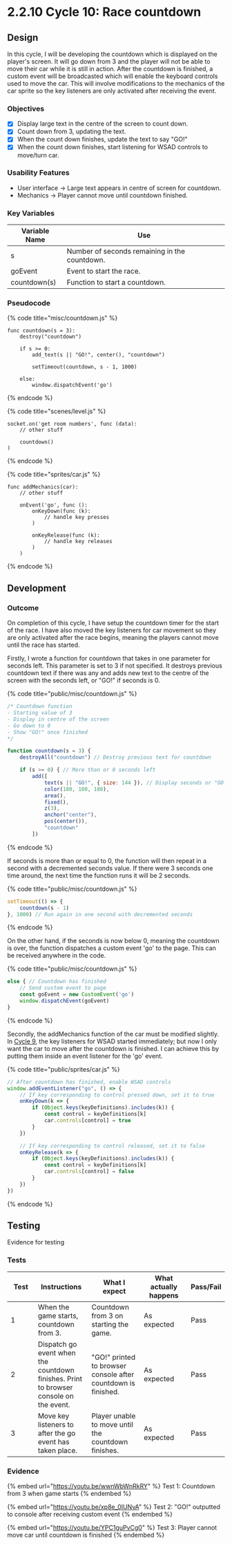 # 2.2.10 Cycle 10: Race countdown

## Design

In this cycle, I will be developing the countdown which is displayed on the player's screen. It will go down from 3 and the player will not be able to move their car while it is still in action. After the countdown is finished, a custom event will be broadcasted which will enable the keyboard controls used to move the car. This will involve modifications to the mechanics of the car sprite so the key listeners are only activated after receiving the event.

### Objectives

* [x] Display large text in the centre of the screen to count down.
* [x] Count down from 3, updating the text.
* [x] When the count down finishes, update the text to say "GO!"
* [x] When the count down finishes, start listening for WSAD controls to move/turn car.

### Usability Features

* User interface -> Large text appears in centre of screen for countdown.
* Mechanics -> Player cannot move until countdown finished.

### Key Variables

| Variable Name | Use                                           |
| ------------- | --------------------------------------------- |
| s             | Number of seconds remaining in the countdown. |
| goEvent       | Event to start the race.                      |
| countdown(s)  | Function to start a countdown.                |

### Pseudocode

{% code title="misc/countdown.js" %}
```
func countdown(s = 3):
    destroy("countdown")
    
    if s >= 0:
        add_text(s || "GO!", center(), "countdown")
        
        setTimeout(countdown, s - 1, 1000)
    
    else:
        window.dispatchEvent('go')
```
{% endcode %}

{% code title="scenes/level.js" %}
```
socket.on('get room numbers', func (data):
    // other stuff
    
    countdown()
)
```
{% endcode %}

{% code title="sprites/car.js" %}
```
func addMechanics(car):
    // other stuff
    
    onEvent('go', func ():
        onKeyDown(func (k): 
            // handle key presses
        )
        
        onKeyRelease(func (k):
            // handle key releases
        )
    )
```
{% endcode %}

## Development

### Outcome

On completion of this cycle, I have setup the countdown timer for the start of the race. I have also moved the key listeners for car movement so they are only activated after the race begins, meaning the players cannot move until the race has started.

Firstly, I wrote a function for countdown that takes in one parameter for seconds left. This parameter is set to 3 if not specified. It destroys previous countdown text if there was any and adds new text to the centre of the screen with the seconds left, or "GO!" if seconds is 0.

{% code title="public/misc/countdown.js" %}
```javascript
/* Countdown function
- Starting value of 3
- Display in centre of the screen
- Go down to 0
- Show "GO!" once finished
*/

function countdown(s = 3) {
    destroyAll("countdown") // Destroy previous text for countdown

    if (s >= 0) { // More than or 0 seconds left
        add([
            text(s || "GO!", { size: 144 }), // Display seconds or "GO!" if 0
            color(180, 180, 180),
            area(),
            fixed(),
            z(3),
            anchor("center"),
            pos(center()),
            "countdown"
        ])
```
{% endcode %}

If seconds is more than or equal to 0, the function will then repeat in a second with a decremented seconds value. If there were 3 seconds one time around, the next time the function runs it will be 2 seconds.&#x20;

{% code title="public/misc/countdown.js" %}
```javascript
setTimeout(() => {
    countdown(s - 1)
}, 1000) // Run again in one second with decremented seconds
```
{% endcode %}

On the other hand, if the seconds is now below 0, meaning the countdown is over, the function dispatches a custom event 'go' to the page. This can be received anywhere in the code.

{% code title="public/misc/countdown.js" %}
```javascript
else { // Countdown has finished
    // Send custom event to page
    const goEvent = new CustomEvent('go')
    window.dispatchEvent(goEvent)
}
```
{% endcode %}

Secondly, the addMechanics function of the car must be modified slightly. In [Cycle 9](2.2.9-cycle-9.md), the key listeners for WSAD started immediately; but now I only want the car to move after the countdown is finished. I can achieve this by putting them inside an event listener for the 'go' event.

{% code title="public/sprites/car.js" %}
```javascript
// After countdown has finished, enable WSAD controls
window.addEventListener("go", () => {
    // If key corresponding to control pressed down, set it to true
    onKeyDown(k => {
        if (Object.keys(keyDefinitions).includes(k)) {
            const control = keyDefinitions[k]
            car.controls[control] = true
        }
    })

    // If key corresponding to control released, set it to false
    onKeyRelease(k => {
        if (Object.keys(keyDefinitions).includes(k)) {
            const control = keyDefinitions[k]
            car.controls[control] = false
        }
    })
})
```
{% endcode %}

## Testing

Evidence for testing

### Tests

<table><thead><tr><th width="95">Test</th><th width="158">Instructions</th><th width="171">What I expect</th><th width="174">What actually happens</th><th>Pass/Fail</th></tr></thead><tbody><tr><td>1</td><td>When the game starts, countdown from 3.</td><td>Countdown from 3 on starting the game.</td><td>As expected</td><td>Pass</td></tr><tr><td>2</td><td>Dispatch go event when the countdown finishes. Print to browser console on the event.</td><td>"GO!" printed to browser console after countdown is finished.</td><td>As expected</td><td>Pass</td></tr><tr><td>3</td><td>Move key listeners to after the go event has taken place.</td><td>Player unable to move until the countdown finishes.</td><td>As expected</td><td>Pass</td></tr></tbody></table>

### Evidence

{% embed url="https://youtu.be/wwnWbWnRkRY" %}
Test 1: Countdown from 3 when game starts
{% endembed %}

{% embed url="https://youtu.be/xp8e_0IUNvA" %}
Test 2: "GO!" outputted to console after receiving custom event
{% endembed %}

{% embed url="https://youtu.be/YPC1guPvCg0" %}
Test 3: Player cannot move car until countdown is finished
{% endembed %}
